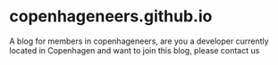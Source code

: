 copenhageneers.github.io
========================

A blog for members in copenhageneers, are you a developer currently located in Copenhagen and want to join this blog, please contact us
